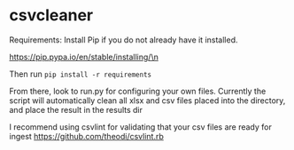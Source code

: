 # csvcleaner
Requirements:
Install Pip if you do not already have it installed.

https://pip.pypa.io/en/stable/installing/\n

Then run 
```pip install -r requirements```

From there, look to run.py for configuring your own files. Currently the script will automatically clean all xlsx and csv files placed into the directory, and place the result in the results dir

I recommend using csvlint for validating that your csv files are ready for ingest
https://github.com/theodi/csvlint.rb

